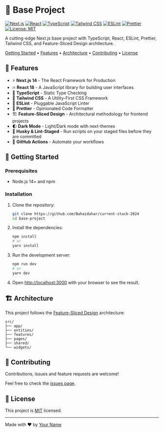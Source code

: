 # 🚀 Base Project

[![Next.js](https://img.shields.io/badge/Next.js-14-black?style=for-the-badge&logo=next.js)](https://nextjs.org/)
[![React](https://img.shields.io/badge/React-18-blue?style=for-the-badge&logo=react)](https://reactjs.org/)
[![TypeScript](https://img.shields.io/badge/TypeScript-5-blue?style=for-the-badge&logo=typescript)](https://www.typescriptlang.org/)
[![Tailwind CSS](https://img.shields.io/badge/Tailwind_CSS-3-38B2AC?style=for-the-badge&logo=tailwind-css)](https://tailwindcss.com/)
[![ESLint](https://img.shields.io/badge/ESLint-8-4B32C3?style=for-the-badge&logo=eslint)](https://eslint.org/)
[![Prettier](https://img.shields.io/badge/Prettier-3-F7B93E?style=for-the-badge&logo=prettier)](https://prettier.io/)
[![License: MIT](https://img.shields.io/badge/License-MIT-yellow.svg?style=for-the-badge)](https://opensource.org/licenses/MIT)

A cutting-edge Next.js base project with TypeScript, React, ESLint, Prettier, Tailwind CSS, and Feature-Sliced Design architecture.

[Getting Started](#-getting-started) •
[Features](#-features) •
[Architecture](#-architecture) •
[Contributing](#-contributing) •
[License](#-license)

## 🌟 Features

- ⚡️ **Next.js 14** - The React Framework for Production
- 🔥 **React 18** - A JavaScript library for building user interfaces
- 🦾 **TypeScript** - Static Type Checking
- 🎨 **Tailwind CSS** - A Utility-First CSS Framework
- 📏 **ESLint** - Pluggable JavaScript Linter
- 💖 **Prettier** - Opinionated Code Formatter
- 🏗 **Feature-Sliced Design** - Architectural methodology for frontend projects
- 🌓 **Dark Mode** - Light/Dark mode with next-themes
- 🦄 **Husky & Lint-Staged** - Run scripts on your staged files before they are committed
- 🚀 **GitHub Actions** - Automate your workflows

## 🚀 Getting Started

### Prerequisites

- Node.js 14+ and npm

### Installation

1. Clone the repository:

   ```bash
   git clone https://github.com/Bahaidahar/current-stack-2024
   cd base-project
   ```

2. Install the dependencies:

   ```bash
   npm install
   # or
   yarn install
   ```

3. Run the development server:

   ```bash
   npm run dev
   # or
   yarn dev
   ```

4. Open [http://localhost:3000](http://localhost:3000) with your browser to see the result.

## 🏗 Architecture

This project follows the [Feature-Sliced Design](https://feature-sliced.design/) architecture:

```
src/
├── app/
├── entities/
├── features/
├── pages/
├── shared/
└── widgets/
```

## 🤝 Contributing

Contributions, issues and feature requests are welcome!

Feel free to check the [issues page](https://github.com/Bahaidahar/current-stack-2024/issues).

## 📝 License

This project is [MIT](./LICENSE) licensed.

---

Made with ❤️ by [Your Name](https://github.com/Bahaidahar/current-stack-2024)
